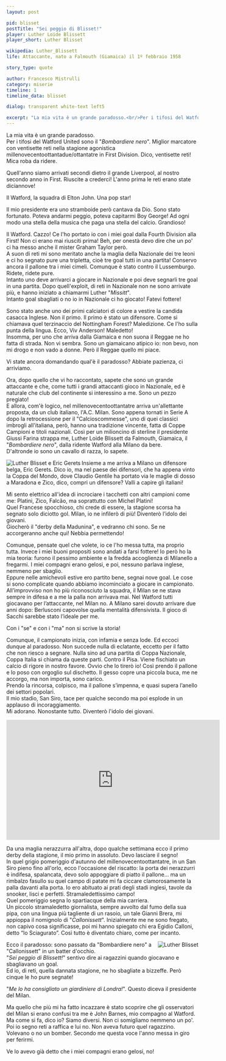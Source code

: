 ```yaml
---
layout: post

pid: blisset
postTitle: "Sei peggio di Blisset!"
player: Luther Loide Blissett
player_short: Luther Blisset

wikipedia: Luther_Blissett
life: Attaccante, nato a Falmouth (Giamaica) il 1º febbraio 1958

story_type: quote

author: Francesco Mistrulli
category: miserie
timeline: 1
timeline_data: blisset

dialog: transparent white-text left5

excerpt: "La mia vita è un grande paradosso.<br/>Per i tifosi del Watford United sono il <i>Bombardiere nero</i>.<br/>Miglior marcatore con ventisette reti nella stagione agonistica 1982-83 in First Division. Dico, 27 reti! Mica roba da ridere."
---
```

La mia vita è un grande paradosso.  
Per i tifosi del Watford United sono il "_Bombardiere nero_". Miglior marcatore con ventisette reti nella stagione agonistica millenovecentoottantadue/ottantatre in First Division. Dico, ventisette reti! Mica roba da ridere.

Quell'anno siamo arrivati secondi dietro il grande Liverpool, al nostro secondo anno in First. Riuscite a crederci! L'anno prima le reti erano state diciannove!

Il Watford, la squadra di Elton John. Una pop star!

Il mio presidente era uno stramboide però cantava da Dio. Sono stato fortunato. Poteva andarmi peggio, poteva capitarmi Boy George! Ad ogni modo una stella della musica che paga una stella del calcio. Grandioso!  

Il Watford. Cazzo! Ce l'ho portato io con i miei goal dalla Fourth Division alla First! Non ci erano mai riusciti prima! Beh, per onestà devo dire che un po' ci ha messo anche il mister Graham Taylor però.  
A suon di reti mi sono meritato anche la maglia della Nazionale dei tre leoni e ci ho segnato pure una tripletta, cioè tre goal tutti in una partita! Conservo ancora il pallone tra i miei cimeli. Comunque è stato contro il Lussemburgo. Ridete, ridete pure.   
Intanto uno deve arrivarci a giocare in Nazionale e poi deve segnarli tre goal in una partita. Dopo quell'exploit, di reti in Nazionale non ne sono arrivate più, e hanno iniziato a chiamarmi Luther "_Missitt_".  
Intanto goal sbagliati o no io in Nazionale ci ho giocato! Fatevi fottere!

Sono stato anche uno dei primi calciatori di colore a vestire la candida casacca Inglese. Non il primo. Il primo è stato un difensore. Come si chiamava quel terzinaccio del Nottingham Forest? Maledizione. Ce l'ho sulla punta della lingua. Ecco, Viv Anderson! Maledetto!  
Insomma, per uno che arriva dalla Giamaica e non suona il Reggae ne ho fatta di strada. Non vi sembra. Sono un giamaicano atipico io: non bevo, non mi drogo e non vado a donne. Però il Reggae quello mi piace.  

Vi state ancora domandando qual'è il paradosso? Abbiate pazienza, ci arriviamo.  

Ora, dopo quello che vi ho raccontato, sapete che sono un grande attaccante e che, come tutti i grandi attaccanti gioco in Nazionale, ed è naturale che club del continente si interessino a me. Sono un pezzo pregiato!  
E allora, com'è logico, nel millenovecentoottantatre arriva un'allettante proposta, da un club italiano, l'A.C. Milan. Sono appena tornati in Serie A dopo la retrocessione per il "Calcioscommesse", uno di quei classici imbrogli all'italiana, però, hanno una tradizione vincente, fatta di Coppe Campioni e titoli nazionali. Così per un milioncino di sterline il presidente Giussi Farina strappa me, Luther Loide Blissett da Falmouth, Giamaica, il "_Bombardiere nero_", dalla ridente Watford alla Milano da bere.  
D'altronde io sono un cavallo di razza, lo sapete.

<img class="responsive-img border w50 margin-1em" src="{{site.baseurl}}/assets/pics/{{page.pid}}/blissetegerets.jpg" alt="Luther Blisset e Eric Gerets" align="left">

Insieme a me arriva a Milano un difensore belga, Eric Gerets. Dico io, ma nel paese dei difensori, che ha appena vinto la Coppa del Mondo, dove Claudio Gentile ha portato via le maglie di dosso a Maradona e Zico, dico, compri un difensore? Valli a capire gli italiani!

Mi sento elettrico all'idea di incrociare i tacchetti con altri campioni come me: Platini, Zico, Falcão, ma soprattutto con Michel Platini!  
Quel Francese spocchioso, chi crede di essere, la stagione scorsa ha segnato solo diciotto gol. Milan, io ne infilerò di più! Diventerò l’idolo dei giovani.  
Giocherò il "derby della Madunina", e vedranno chi sono. Se ne accorgeranno anche qui! Nebbia permettendo!  

Comunque, pensate quel che volete, io ce l'ho messa tutta, ma proprio tutta. Invece i miei buoni propositi sono andati a farsi fottere! Io però ho la mia teoria: furono il pessimo ambiente e la fredda accoglienza di Milanello a fregarmi. I miei compagni erano gelosi, e poi, nessuno parlava inglese, nemmeno per sbaglio.  
Eppure nelle amichevoli estive ero partito bene, segnai nove goal. Le cose si sono complicate quando abbiamo incominciato a giocare in campionato. All’improvviso non ho più riconosciuto la squadra, il Milan se ne stava sempre in difesa e a me la palla non arrivava mai. Nel Watford tutti giocavano per l’attaccante, nel Milan no. A Milano sarei dovuto arrivare due anni dopo: Berlusconi capovolse quella mentalità difensivista. Il gioco di Sacchi sarebbe stato l’ideale per me.

Con i "se" e con i "ma" non si scrive la storia!  

Comunque, il campionato inizia, con infamia e senza lode. Ed eccoci dunque al paradosso.
Non succede nulla di eclatante, eccetto per il fatto che non riesco a segnare. Nulla sino ad una partita di Coppa Nazionale, Coppa Italia si chiama da queste parti. Contro il Pisa. Viene fischiato un calcio di rigore in nostro favore. Ovvio che lo tirerò io! Così prendo il pallone e lo poso con orgoglio sul dischetto. Il gesso copre una piccola buca, me ne accorgo, ma non importa, sono carico.  
 Prendo la rincorsa, colpisco, ma il pallone s’impenna, e quasi supera l’anello dei settori popolari.  
  Il mio stadio, San Siro, tace per qualche secondo ma poi esplode in un applauso di incoraggiamento.  
   Mi adorano. Nonostante tutto. Diventerò l'idolo dei giovani.  

<div class="text-center">
  <div class="videoWrapper">
    <iframe width="560" height="315" src="https://www.youtube-nocookie.com/embed/xc1yP7Cm9mk?controls=0" frameborder="0" allow="accelerometer; autoplay; encrypted-media; gyroscope; picture-in-picture" allowfullscreen></iframe>
  </div>
</div>

Da una maglia nerazzurra all'altra, dopo qualche settimana ecco il primo derby della stagione, il mio primo in assoluto. Devo lasciare il segno!  
In quel grigio pomeriggio d'autunno del millenovecentoottantatre, in un San Siro pieno fino all'orlo, ecco l'occasione del riscatto: la porta dei nerazzurri è indifesa, spalancata, devo solo appoggiare di piatto il pallone... ma un rimbalzo fasullo su quel campo di patate mi fa ciccare clamorosamente la palla davanti alla porta. Io ero abituato ai prati degli stadi inglesi, tavole da snooker, lisci e perfetti. Stramaledettissimo campo!  
Quel pomeriggio segna lo spartiacque della mia carriera.  
Un piccolo stramaledetto giornalista, sempre avvolto dal fumo della sua pipa, con una lingua più tagliente di un rasoio, un tale Gianni Brera, mi appioppa il nomignolo di "_Callonissett_". Inizialmente me ne sono fregato, non capivo cosa significasse, poi mi hanno spiegato chi era Egidio Calloni, detto “lo Sciagurato”. Così tutto è diventato chiaro, come per incanto.  

<img class="responsive-img border w50 margin-1em" src="{{site.baseurl}}/assets/pics/{{page.pid}}/blisset_watford.jpg" alt="Luther Blisset" align="right">

Ecco il paradosso: sono passato da "Bombardiere nero" a "Callonissett" in un batter d'occhio.  
"_Sei peggio di Blissett!_" sentivo dire ai ragazzini quando giocavano e sbagliavano un goal.  
Ed io, di reti, quella dannata stagione, ne ho sbagliate a bizzeffe. Però cinque le ho pure segnate!  

"_Me lo ha consigliato un giardiniere di Londra!_". Questo diceva il presidente del Milan.

Ma quello che più mi ha fatto incazzare è stato scoprire che gli osservatori del Milan si erano confusi tra me è John Barnes, mio compagno al Watford. Ma come si fa, dico io? Siamo diversi. Non ci somigliamo nemmeno un po'. Poi io segno reti a raffica e lui no. Non aveva futuro quel ragazzino. Volevano o no un bomber. Secondo me questa voce l'anno messa in giro per ferirmi.  

Ve lo avevo già detto che i miei compagni erano gelosi, no!

<script>


    var blisset=[
                    {
                        type:"birth",
                        category:"event",
                        timestamps:[new Date(1958,2-1,1)],
                        text:{
                            body:"Il primo Febbraio 1958, nasce a Falmouth (Giamaica) Luther Loide Blissett",
                            link:null
                        }
                    },
                    {
                        type:"club",
                        category:"range",
                        timestamps:[1975,1983],
                        team:"Watford",
                        text:{
                            body:"Esordisce diciassettenne nel Watford, nel 1975-1976. Nella First Division vince il titolo di capocannoniere del torneo nella stagione 1982-1983. In tutto colleziona 245 presenze e 95 realizzazioni.",
                            link:null
                        }
                    },
                    {
                        type:"club",
                        category:"range",
                        timestamps:[1983,1984],
                        team:"Milan",
                        text:{
                            body:"Nell'estate del 1983 viene acquistato dal Milan, neopromosso in Serie A. Coi rossoneri colleziona 30 presenze e 5 reti in campionato, ma si fa notare per numerose prestazioni deludenti che non gli permettono di ottenere le simpatie dei tifosi milanisti.",
                            link:null
                        }
                    },
                    {
                        type:"club",
                        category:"range",
                        timestamps:[1984,1988],
                        team:"Watford",
                        text:{
                            body:"Dopo la fallimentare esperienza italiana, torna agli Hornets dove colleziona 121 presenze e 56 reti.",
                            link:null
                        }
                    },
                    {
                        type:"club",
                        category:"range",
                        timestamps:[1988,1991],
                        team:"Bournemouth",
                        text:{
                            body:"Passa un triennio nel Bournemouth dove segna 56 reti durante 121 partite.",
                            link:null
                        }
                    },
                    {
                        type:"club",
                        category:"range",
                        timestamps:[1991,1992],
                        team:"Watford",
                        text:{
                            body:"Torna al Watford dove colleziona 40 apparizioni con 10 goal.",
                            link:null
                        }
                    },
                    {
                        type:"club",
                        category:"range",
                        timestamps:[1992,1993],
                        team:"West Bromwich",
                        text:{
                            body:"Si trasferisce per un breve periodo al West Bromwich dove gioca 3 partite segnando un solo gol.",
                            link:null
                        }
                    },
                    {
                        type:"club",
                        category:"range",
                        timestamps:[1993,1994],
                        team:"Ritiro",
                        text:{
                            body:"Nel 1993 dopo alcune effimere apparizioni con altre formazioni minori britanniche (Bury, Mansfield Town e Derry City), decise di appendere le scarpette al chiodo",
                            link:null
                        }
                    },
                    {
                        type:"national",
                        timestamps:[1982,1984],
                        team:"Inghilterra",
                        apps:14,
                        goals:3
                    }
                ];
</script>
